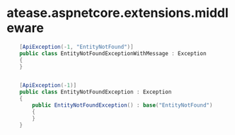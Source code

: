 # atease.aspnetcore.extensions.middleware

```C#
    [ApiException(-1, "EntityNotFound")]
    public class EntityNotFoundExceptionWithMessage : Exception
    {
    }


    [ApiException(-1)]
    public class EntityNotFoundException : Exception
    {
        public EntityNotFoundException() : base("EntityNotFound")
        {
        }
    }
```
